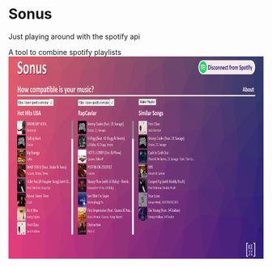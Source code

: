 # Sonus
Just playing around with the spotify api

A tool to combine spotify playlists 
<img src="https://github.com/KeejayK/Sonus/blob/main/sonus-preview.png?raw=true" height=400>
